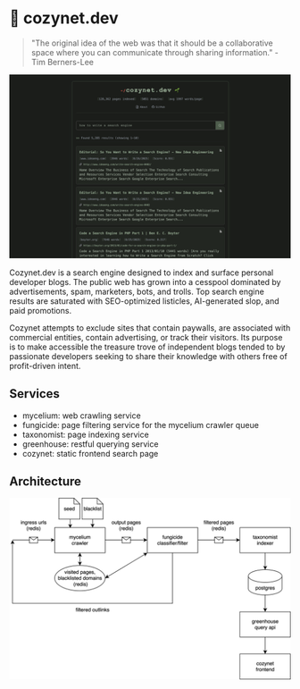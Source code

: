 # 🌱 cozynet.dev

> "The original idea of the web was that it should be a collaborative space
> where you can communicate through sharing information." - Tim Berners-Lee

![screenshot](docs/screenshot.png)

Cozynet.dev is a search engine designed to index and surface personal
developer blogs. The public web has grown into a cesspool dominated by
advertisements, spam, marketers, bots, and trolls. Top search engine results
are saturated with SEO-optimized listicles, AI-generated slop, and paid
promotions.

Cozynet attempts to exclude sites that contain paywalls, are associated
with commercial entities, contain advertising, or track their visitors. Its
purpose is to make accessible the treasure trove of independent blogs tended
to by passionate developers seeking to share their knowledge with others free
of profit-driven intent.

## Services

- mycelium: web crawling service
- fungicide: page filtering service for the mycelium crawler queue
- taxonomist: page indexing service
- greenhouse: restful querying service
- cozynet: static frontend search page

## Architecture

![architecture diagram](docs/architecture.svg)
